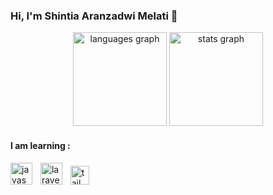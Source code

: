 ### Hi, I'm Shintia Aranzadwi Melati 🌷

<div align="center">
  <img src="https://github-readme-stats.vercel.app/api/top-langs?username=shintiaadwim&locale=en&hide_title=false&layout=compact&card_width=320&langs_count=6&theme=tokyonight&hide_border=false&order=2" height="150" alt="languages graph"  />
  <img src="https://github-readme-stats.vercel.app/api?username=shintiaadwim&hide_title=false&hide_rank=false&show_icons=true&include_all_commits=true&count_private=true&disable_animations=false&theme=tokyonight&locale=en&hide_border=false&order=1" height="150" alt="stats graph"  />
</div> 


<h4 align="left">I am learning : </h4>

<div align="left">
  <img src="https://skillicons.dev/icons?i=javascript" height="35" alt="javascript logo"  />
  <img width="5" />
  <img src="https://skillicons.dev/icons?i=laravel" height="35" alt="laravel logo"  />
  <img width="5" />
  <img src="https://cdn.jsdelivr.net/gh/devicons/devicon/icons/tailwindcss/tailwindcss-plain.svg" height="30" alt="tailwindcss logo"  />
  <img width="5" />
</div>
